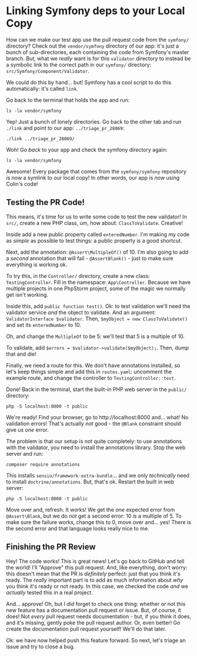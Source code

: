 # Linking Symfony deps to your Local Copy

How can we make our test app use the pull request code from the `symfony/` directory?
Check out the `vendor/symfony` directory of our app: it's just a bunch of sub-directories,
each containing the code from Symfony's master branch. But, what we *really* want
is for this `validator` directory to instead be a symbolic link to the correct path
in our `symfony/` directory: `src/Symfony/Component/Validator`.

We could do this by hand... but! Symfony has a cool script to do this automatically:
it's called `link`.

Go back to the terminal that holds the app and run:

```terminal
ls -la vendor/symfony
```

Yep! Just a bunch of lonely directories. Go back to the other tab and run
`./link` and point to our app: `../triage_pr_28069`:

```terminal-silent
./link ../triage_pr_28069/
```

Woh! Go *back* to your app and check the symfony directory again:

```terminal
ls -la vendor/symfony
```

Awesome! Every package that comes from the `symfony/symfony` repository is now a
symlink to our local copy! In other words, our app is *now* using Colin's code!

## Testing the PR Code!

This means, it's time for us to write some code to test the new validator! In `src/`,
create a new PHP class, um, how about: `ClassToValidate`. Creative!

Inside add a new public property called `enteredNumber`. I'm making my code as
*simple* as possible to test things: a public property is a good shortcut.

Next, add the annotation: `@Assert\MultipleOf()` of 10. I'm also going to add
a *second* annotation that will fail - `@AssertBlank()` - just to make sure everything
is working ok.

To try this, in the `Controller/` directory, create a new class: `TestingController`.
Fill in the namespace: `App\Controller`. Because we have multiple projects in one
PhpStorm project, some of the magic we normally get isn't working.

Inside this, add `public function test()`. Ok: to test validation we'll need the
validator service *and* the object to validate. And an argument:
`ValidatorInterface $validator`. Then, `$myObject = new ClassToValidate()` and
set its `enteredNumber` to 10.

Oh, and change the `MultipleOf` to be 5: we'll test that 5 is a multiple of 10.

To validate, add `$errors = $validator->validate($myObject);`. Then, dump that
and die!

Finally, we need a route for this. We don't have annotations installed, so let's
keep things simple and add this in `routes.yaml`: uncomment the example route,
and change the controller to `TestingController::test`.

Done! Back in the terminal, start the built-in PHP web server in the `public/`
directory:

```terminal
php -S localhost:8000 -t public
```

We're ready! Find your browser, go to http://localhost:8000 and... what! No validation
errors! That's actually *not* good - the `@Blank` constraint should give us *one*
error.

The problem is that our setup is not quite completely: to use annotations with the
validator, you need to install the annotations library. Stop the web server and
run:

```terminal
composer require annotations
```

This installs `sensio/framework-extra-bundle`... and we only *technically* need
to install `doctrine/annotations`. But, that's ok. Restart the built in web server:

```terminal
php -S localhost:8000 -t public
```

Move over and, refresh. It works! We get the *one* expected error from `@Assert\Blank`,
but we do *not* get a second error: 10 *is* a multiple of 5. To make sure the failure
works, change this to 0, move over and... yes! There is the second error and that
language looks really nice to me.

## Finishing the PR Review

Hey! The code works! This is great news! Let's go back to GitHub and tell the world!
I'll "Approve" this pull request. And, like everything, don't worry: this doesn't
mean that the PR is *definitely* perfect: just that you think it's ready. The *really*
important part is to add as much information about *why* you think it's ready or
not ready. In this case, we checked the code *and* we *actually* tested this in
a real project.

And... approve! Oh, but I *did* forget to check one thing: whether or not this
new feature has a documentation pull request or issue. But, of course, it does!
Not *every* pull request needs documentation - but, if you think it does, and
it's missing, gently poke the pull request author. Or, even better! Go create the
documentation pull request yourself! We'll do that later.

Ok: we have now helped push this feature forward. So next, let's triage an issue
and try to close a bug.
